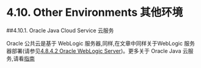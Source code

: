 4.10. Other Environments 其他环境
========================

##4.10.1. Oracle Java Cloud Service 云服务

Oracle 公共云是基于 WebLogic 服务器,同样,在文章中同样关于WebLogic 服务器部署(请参见[4.8.4.2 Oracle WebLogic Server](https://jersey.java.net/documentation/latest/user-guide.html#deployment.appservers.weblogic))。更多关于 Oracle Java 云服务,请看[指南](http://docs.oracle.com/cloud/131/developer_services/CSJSU/java-develop.htm#BABHDAJH)

